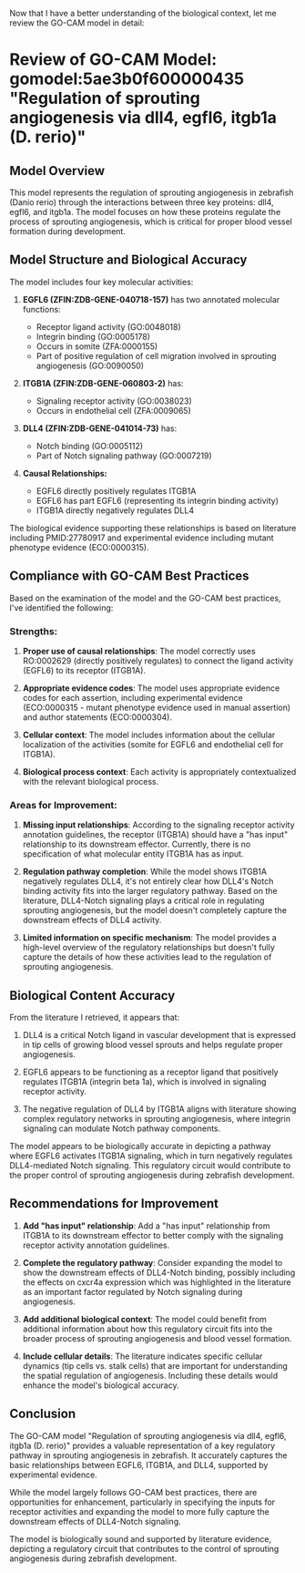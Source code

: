 Now that I have a better understanding of the biological context, let me review the GO-CAM model in detail:

# Review of GO-CAM Model: gomodel:5ae3b0f600000435 "Regulation of sprouting angiogenesis via dll4, egfl6, itgb1a (D. rerio)"

## Model Overview

This model represents the regulation of sprouting angiogenesis in zebrafish (Danio rerio) through the interactions between three key proteins: dll4, egfl6, and itgb1a. The model focuses on how these proteins regulate the process of sprouting angiogenesis, which is critical for proper blood vessel formation during development.

## Model Structure and Biological Accuracy

The model includes four key molecular activities:

1. **EGFL6 (ZFIN:ZDB-GENE-040718-157)** has two annotated molecular functions:
   - Receptor ligand activity (GO:0048018)
   - Integrin binding (GO:0005178)
   - Occurs in somite (ZFA:0000155)
   - Part of positive regulation of cell migration involved in sprouting angiogenesis (GO:0090050)

2. **ITGB1A (ZFIN:ZDB-GENE-060803-2)** has:
   - Signaling receptor activity (GO:0038023)
   - Occurs in endothelial cell (ZFA:0009065)

3. **DLL4 (ZFIN:ZDB-GENE-041014-73)** has:
   - Notch binding (GO:0005112)
   - Part of Notch signaling pathway (GO:0007219)

4. **Causal Relationships:**
   - EGFL6 directly positively regulates ITGB1A
   - EGFL6 has part EGFL6 (representing its integrin binding activity)
   - ITGB1A directly negatively regulates DLL4

The biological evidence supporting these relationships is based on literature including PMID:27780917 and experimental evidence including mutant phenotype evidence (ECO:0000315).

## Compliance with GO-CAM Best Practices

Based on the examination of the model and the GO-CAM best practices, I've identified the following:

### Strengths:
1. **Proper use of causal relationships**: The model correctly uses RO:0002629 (directly positively regulates) to connect the ligand activity (EGFL6) to its receptor (ITGB1A).

2. **Appropriate evidence codes**: The model uses appropriate evidence codes for each assertion, including experimental evidence (ECO:0000315 - mutant phenotype evidence used in manual assertion) and author statements (ECO:0000304).

3. **Cellular context**: The model includes information about the cellular localization of the activities (somite for EGFL6 and endothelial cell for ITGB1A).

4. **Biological process context**: Each activity is appropriately contextualized with the relevant biological process.

### Areas for Improvement:

1. **Missing input relationships**: According to the signaling receptor activity annotation guidelines, the receptor (ITGB1A) should have a "has input" relationship to its downstream effector. Currently, there is no specification of what molecular entity ITGB1A has as input.

2. **Regulation pathway completion**: While the model shows ITGB1A negatively regulates DLL4, it's not entirely clear how DLL4's Notch binding activity fits into the larger regulatory pathway. Based on the literature, DLL4-Notch signaling plays a critical role in regulating sprouting angiogenesis, but the model doesn't completely capture the downstream effects of DLL4 activity.

3. **Limited information on specific mechanism**: The model provides a high-level overview of the regulatory relationships but doesn't fully capture the details of how these activities lead to the regulation of sprouting angiogenesis.

## Biological Content Accuracy

From the literature I retrieved, it appears that:

1. DLL4 is a critical Notch ligand in vascular development that is expressed in tip cells of growing blood vessel sprouts and helps regulate proper angiogenesis.

2. EGFL6 appears to be functioning as a receptor ligand that positively regulates ITGB1A (integrin beta 1a), which is involved in signaling receptor activity.

3. The negative regulation of DLL4 by ITGB1A aligns with literature showing complex regulatory networks in sprouting angiogenesis, where integrin signaling can modulate Notch pathway components.

The model appears to be biologically accurate in depicting a pathway where EGFL6 activates ITGB1A signaling, which in turn negatively regulates DLL4-mediated Notch signaling. This regulatory circuit would contribute to the proper control of sprouting angiogenesis during zebrafish development.

## Recommendations for Improvement

1. **Add "has input" relationship**: Add a "has input" relationship from ITGB1A to its downstream effector to better comply with the signaling receptor activity annotation guidelines.

2. **Complete the regulatory pathway**: Consider expanding the model to show the downstream effects of DLL4-Notch binding, possibly including the effects on cxcr4a expression which was highlighted in the literature as an important factor regulated by Notch signaling during angiogenesis.

3. **Add additional biological context**: The model could benefit from additional information about how this regulatory circuit fits into the broader process of sprouting angiogenesis and blood vessel formation.

4. **Include cellular details**: The literature indicates specific cellular dynamics (tip cells vs. stalk cells) that are important for understanding the spatial regulation of angiogenesis. Including these details would enhance the model's biological accuracy.

## Conclusion

The GO-CAM model "Regulation of sprouting angiogenesis via dll4, egfl6, itgb1a (D. rerio)" provides a valuable representation of a key regulatory pathway in sprouting angiogenesis in zebrafish. It accurately captures the basic relationships between EGFL6, ITGB1A, and DLL4, supported by experimental evidence.

While the model largely follows GO-CAM best practices, there are opportunities for enhancement, particularly in specifying the inputs for receptor activities and expanding the model to more fully capture the downstream effects of DLL4-Notch signaling.

The model is biologically sound and supported by literature evidence, depicting a regulatory circuit that contributes to the control of sprouting angiogenesis during zebrafish development.